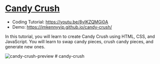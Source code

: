 # [Candy Crush](https://youtu.be/8yIKZQMGi0A)

- Coding Tutorial: https://youtu.be/8yIKZQMGi0A
- Demo: https://imkennyyip.github.io/candy-crush/

In this tutorial, you will learn to create Candy Crush using HTML, CSS, and JavaScript. You will learn to swap candy pieces, crush candy pieces, and generate new ones.

![candy-crush-preview](https://user-images.githubusercontent.com/78777681/163042549-09b7534e-2a3d-4649-aed5-07332e6e8a53.png)
#   c a n d y - c r u s h  
 